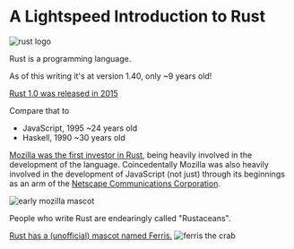 # A Lightspeed Introduction to Rust
![rust logo](https://www.rust-lang.org/static/images/rust-logo-blk.svg)

Rust is a programming language.

As of this writing it's at version 1.40, only ~9 years old!

[Rust 1.0 was released in 2015](https://blog.rust-lang.org/2015/05/15/Rust-1.0.html)

Compare that to
- JavaScript, 1995 ~24 years old
- Haskell, 1990 ~30 years old

[Mozilla was the first investor in Rust](https://research.mozilla.org/rust/),
being heavily involved in the development of the language.
Coincedentally Mozilla was also heavily involved in the development of JavaScript
(not just) through its beginnings as an arm of the
[Netscape Communications Corporation](https://en.wikipedia.org/wiki/Netscape).

![early mozilla mascot](https://upload.wikimedia.org/wikipedia/en/thumb/4/49/Mozilla_boxing.jpg/175px-Mozilla_boxing.jpg)

People who write Rust are endearingly called "Rustaceans".

[Rust has a (unofficial) mascot named Ferris.](https://www.rustacean.net/)
![ferris the crab](https://www.rustacean.net/assets/rustacean-orig-noshadow.png)
